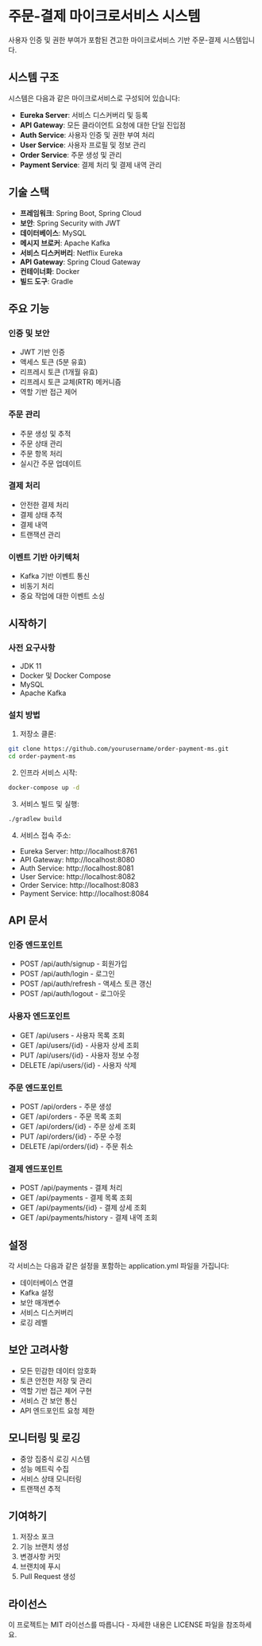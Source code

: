 # 주문-결제 마이크로서비스 시스템

사용자 인증 및 권한 부여가 포함된 견고한 마이크로서비스 기반 주문-결제 시스템입니다.

## 시스템 구조

시스템은 다음과 같은 마이크로서비스로 구성되어 있습니다:

- **Eureka Server**: 서비스 디스커버리 및 등록
- **API Gateway**: 모든 클라이언트 요청에 대한 단일 진입점
- **Auth Service**: 사용자 인증 및 권한 부여 처리
- **User Service**: 사용자 프로필 및 정보 관리
- **Order Service**: 주문 생성 및 관리
- **Payment Service**: 결제 처리 및 결제 내역 관리

## 기술 스택

- **프레임워크**: Spring Boot, Spring Cloud
- **보안**: Spring Security with JWT
- **데이터베이스**: MySQL
- **메시지 브로커**: Apache Kafka
- **서비스 디스커버리**: Netflix Eureka
- **API Gateway**: Spring Cloud Gateway
- **컨테이너화**: Docker
- **빌드 도구**: Gradle

## 주요 기능

### 인증 및 보안
- JWT 기반 인증
- 액세스 토큰 (5분 유효)
- 리프레시 토큰 (1개월 유효)
- 리프레시 토큰 교체(RTR) 메커니즘
- 역할 기반 접근 제어

### 주문 관리
- 주문 생성 및 추적
- 주문 상태 관리
- 주문 항목 처리
- 실시간 주문 업데이트

### 결제 처리
- 안전한 결제 처리
- 결제 상태 추적
- 결제 내역
- 트랜잭션 관리

### 이벤트 기반 아키텍처
- Kafka 기반 이벤트 통신
- 비동기 처리
- 중요 작업에 대한 이벤트 소싱

## 시작하기

### 사전 요구사항
- JDK 11
- Docker 및 Docker Compose
- MySQL
- Apache Kafka

### 설치 방법

1. 저장소 클론:
```bash
git clone https://github.com/yourusername/order-payment-ms.git
cd order-payment-ms
```

2. 인프라 서비스 시작:
```bash
docker-compose up -d
```

3. 서비스 빌드 및 실행:
```bash
./gradlew build
```

4. 서비스 접속 주소:
- Eureka Server: http://localhost:8761
- API Gateway: http://localhost:8080
- Auth Service: http://localhost:8081
- User Service: http://localhost:8082
- Order Service: http://localhost:8083
- Payment Service: http://localhost:8084

## API 문서

### 인증 엔드포인트
- POST /api/auth/signup - 회원가입
- POST /api/auth/login - 로그인
- POST /api/auth/refresh - 액세스 토큰 갱신
- POST /api/auth/logout - 로그아웃

### 사용자 엔드포인트
- GET /api/users - 사용자 목록 조회
- GET /api/users/{id} - 사용자 상세 조회
- PUT /api/users/{id} - 사용자 정보 수정
- DELETE /api/users/{id} - 사용자 삭제

### 주문 엔드포인트
- POST /api/orders - 주문 생성
- GET /api/orders - 주문 목록 조회
- GET /api/orders/{id} - 주문 상세 조회
- PUT /api/orders/{id} - 주문 수정
- DELETE /api/orders/{id} - 주문 취소

### 결제 엔드포인트
- POST /api/payments - 결제 처리
- GET /api/payments - 결제 목록 조회
- GET /api/payments/{id} - 결제 상세 조회
- GET /api/payments/history - 결제 내역 조회

## 설정

각 서비스는 다음과 같은 설정을 포함하는 application.yml 파일을 가집니다:
- 데이터베이스 연결
- Kafka 설정
- 보안 매개변수
- 서비스 디스커버리
- 로깅 레벨

## 보안 고려사항

- 모든 민감한 데이터 암호화
- 토큰 안전한 저장 및 관리
- 역할 기반 접근 제어 구현
- 서비스 간 보안 통신
- API 엔드포인트 요청 제한

## 모니터링 및 로깅

- 중앙 집중식 로깅 시스템
- 성능 메트릭 수집
- 서비스 상태 모니터링
- 트랜잭션 추적

## 기여하기

1. 저장소 포크
2. 기능 브랜치 생성
3. 변경사항 커밋
4. 브랜치에 푸시
5. Pull Request 생성

## 라이선스

이 프로젝트는 MIT 라이선스를 따릅니다 - 자세한 내용은 LICENSE 파일을 참조하세요.
